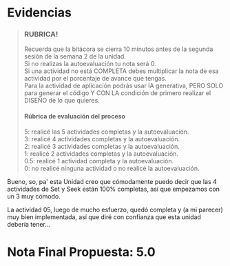 # Evidencias

> ### RUBRICA!
> Recuerda que la bitácora se cierra 10 minutos antes de la segunda sesión de la semana 2 de la unidad.  
> Si no realizas la autoevaluación tu nota será 0.  
> Si una actividad no está COMPLETA debes multiplicar la nota de esa actividad por el porcentaje de avance que tengas.  
> Para la actividad de aplicación podrás usar IA generativa, PERO SOLO para generar el código Y CON LA condición de primero realizar el DISEÑO de lo que quieres.
>
> #### Rúbrica de evaluación del proceso  
> 5: realicé las 5 actividades completas y la autoevaluación.  
> 3: realicé 4 actividades completas y la autoevaluación.  
> 2: realicé 3 actividades completas y la autoevaluación.  
> 1: realicé 2 actividades completas y la autoevaluación.  
> 0.5: realicé 1 actividad completa y la autoevaluación.  
> 0: no realicé ninguna actividad o no realicé la autoevaluación.

Bueno, so, pa' esta Unidad creo que cómodamente puedo decir que las 4 actividades de Set y Seek están 100% completas, así que empezamos con un 3 muy cómodo.

La actividad 05, luego de mucho esfuerzo, quedó completa y (a mi parecer) muy bien implementada, así que diré con confianza que esta unidad debería tener...

# Nota Final Propuesta: 5.0
